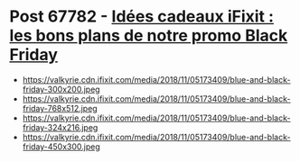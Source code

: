 # Post 67782 - [Idées cadeaux iFixit : les bons plans de notre promo Black Friday](https://www.ifixit.com/News/67782/idees-cadeaux-ifixit-les-bons-plans-de-notre-promo-black-friday)

- https://valkyrie.cdn.ifixit.com/media/2018/11/05173409/blue-and-black-friday-300x200.jpeg
- https://valkyrie.cdn.ifixit.com/media/2018/11/05173409/blue-and-black-friday-768x512.jpeg
- https://valkyrie.cdn.ifixit.com/media/2018/11/05173409/blue-and-black-friday-324x216.jpeg
- https://valkyrie.cdn.ifixit.com/media/2018/11/05173409/blue-and-black-friday-450x300.jpeg
